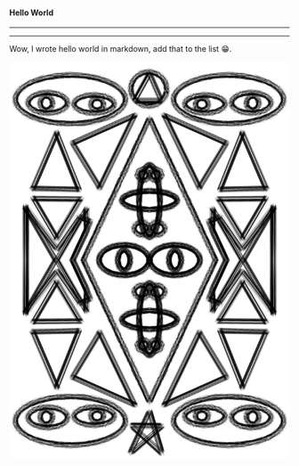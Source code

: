 #### Hello World
----------
----------


Wow, I wrote hello world in markdown, add that to the list 😁.

![img](/amazing.jpg) 

